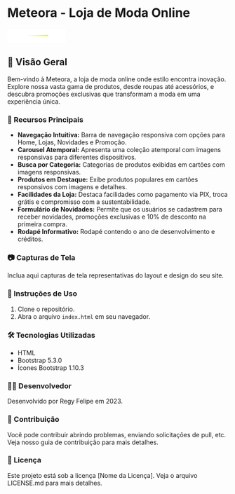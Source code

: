 # Meteora - Loja de Moda Online

![Meteora Logo](assets\logo-meteora.png)

## 🌟 Visão Geral

Bem-vindo à Meteora, a loja de moda online onde estilo encontra inovação. Explore nossa vasta gama de produtos, desde roupas até acessórios, e descubra promoções exclusivas que transformam a moda em uma experiência única.

### 🚀 Recursos Principais

- **Navegação Intuitiva:** Barra de navegação responsiva com opções para Home, Lojas, Novidades e Promoção.
- **Carousel Atemporal:** Apresenta uma coleção atemporal com imagens responsivas para diferentes dispositivos.
- **Busca por Categoria:** Categorias de produtos exibidas em cartões com imagens responsivas.
- **Produtos em Destaque:** Exibe produtos populares em cartões responsivos com imagens e detalhes.
- **Facilidades da Loja:** Destaca facilidades como pagamento via PIX, troca grátis e compromisso com a sustentabilidade.
- **Formulário de Novidades:** Permite que os usuários se cadastrem para receber novidades, promoções exclusivas e 10% de desconto na primeira compra.
- **Rodapé Informativo:** Rodapé contendo o ano de desenvolvimento e créditos.

### 📷 Capturas de Tela

Inclua aqui capturas de tela representativas do layout e design do seu site.

### 🚀 Instruções de Uso

1. Clone o repositório.
2. Abra o arquivo `index.html` em seu navegador.

### 🛠️ Tecnologias Utilizadas

- HTML
- Bootstrap 5.3.0
- Ícones Bootstrap 1.10.3

### 👨‍💻 Desenvolvedor

Desenvolvido por Regy Felipe em 2023.

### 🤝 Contribuição

Você pode contribuir abrindo problemas, enviando solicitações de pull, etc. Veja nosso guia de contribuição para mais detalhes.

### 📝 Licença

Este projeto está sob a licença [Nome da Licença]. Veja o arquivo LICENSE.md para mais detalhes.
